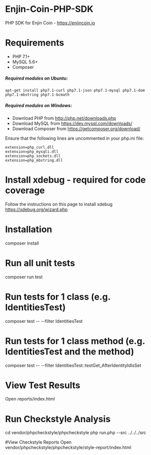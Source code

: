 # Enjin-Coin-PHP-SDK
PHP SDK for Enjin Coin - https://enjincoin.io

# Requirements

* PHP 7.1+ 
* MySQL 5.6+
* Composer 

##### Required modules on Ubuntu:
```
apt-get install php7.1-curl php7.1-json php7.1-mysql php7.1-dom php7.1-mbstring php7.1-bcmath
```

##### Required modules on Windows:
* Download PHP from http://php.net/downloads.php
* Download MySQL from https://dev.mysql.com/downloads/
* Download Composer from https://getcomposer.org/download/

Ensure that the following lines are uncommented in your php.ini file:
```
extension=php_curl.dll
extension=php_mysqli.dll
extension=php_sockets.dll
extension=php_mbstring.dll
```

# Install xdebug - required for code coverage
Follow the instructions on this page to install xdebug
https://xdebug.org/wizard.php


# Installation
composer install

# Run all unit tests
composer run test

# Run tests for 1 class (e.g. IdentitiesTest)
composer test -- --filter IdentitiesTest

# Run tests for 1 class method (e.g. IdentitiesTest and the method)
composer test -- --filter IdentitiesTest::testGet_AfterIdentityIdIsSet

# View Test Results
Open reports/index.html

# Run Checkstyle Analysis
cd vendor/phpcheckstyle/phpcheckstyle
php run.php --src ../../../src 

#View Checkstyle Reports
Open vendor/phpcheckstyle/phpcheckstyle/style-report/index.html
